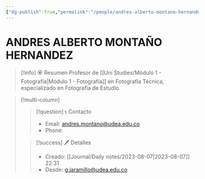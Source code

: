 ```yaml
---
{"dg-publish":true,"permalink":"/people/andres-alberto-montano-hernandez/","title":"ANDRES ALBERTO MONTAÑO HERNANDEZ","tags":["Person"],"noteIcon":"","created":"2023-08-07T23:24:07.000-05:00","updated":"2023-08-07T22:39:11.000-05:00"}
---
```


# ANDRES ALBERTO MONTAÑO HERNANDEZ

> [!info] 🏵️ Resumen
> Profesor de [[Uni Studies/Módulo 1 - Fotografía\|Módulo 1 - Fotografía]] en Fotografía Técnica, especializado en Fotografía de Estudio.

> [!multi-column]
> 
> > [!question] 📞 Contacto
> > - Email: andres.montano@udea.edu.co 
> > - Phone:  
> 
> > [!success] 🖊️ Detalles
> > - Creado: [[Journal/Daily notes/2023-08-07\|2023-08-07]] 22:31
> > - Desde: g.jaramillo@udea.edu.co  
